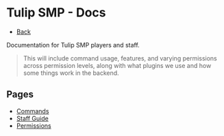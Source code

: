 # Tulip SMP - Docs

- [Back](/)

Documentation for Tulip SMP players and staff. 

> This will include command usage, features, and varying permissions across permission levels, along with what plugins we use and how some things work in the backend.

## Pages

- [Commands](/docs/commands/)
- [Staff Guide](/docs/staffguide/)
- [Permissions](/docs/permissions)